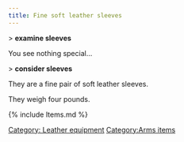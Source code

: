 ```yaml
---
title: Fine soft leather sleeves
---
```


\> **examine sleeves**

You see nothing special...

\> **consider sleeves**

They are a fine pair of soft leather sleeves.

They weigh four pounds.

{% include Items.md %}

[Category: Leather equipment](Category:_Leather_equipment "wikilink")
[Category:Arms items](Category:Arms_items "wikilink")